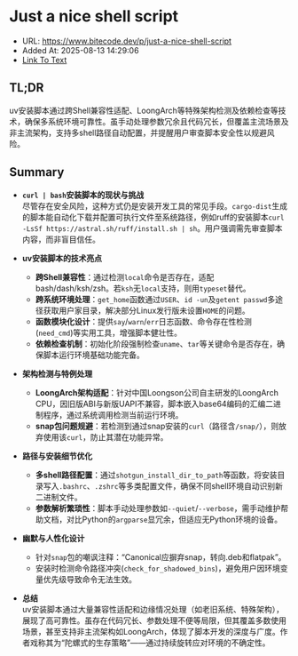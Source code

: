 # Just a nice shell script
- URL: https://www.bitecode.dev/p/just-a-nice-shell-script
- Added At: 2025-08-13 14:29:06
- [Link To Text](2025-08-13-just-a-nice-shell-script_raw.md)

## TL;DR


uv安装脚本通过跨Shell兼容性适配、LoongArch等特殊架构检测及依赖检查等技术，确保多系统环境可靠性。虽手动处理参数冗余且代码冗长，但覆盖主流场景及非主流架构，支持多shell路径自动配置，并提醒用户审查脚本安全性以规避风险。

## Summary


- **`curl | bash`安装脚本的现状与挑战**  
  尽管存在安全风险，这种方式仍是安装开发工具的常见手段。`cargo-dist`生成的脚本能自动化下载并配置可执行文件至系统路径，例如ruff的安装脚本`curl -LsSf https://astral.sh/ruff/install.sh | sh`。用户强调需先审查脚本内容，而非盲目信任。

- **uv安装脚本的技术亮点**  
  - **跨Shell兼容性**：通过检测`local`命令是否存在，适配bash/dash/ksh/zsh。若`ksh`无`local`支持，则用`typeset`替代。  
  - **跨系统环境处理**：`get_home`函数通过`USER`、`id -un`及`getent passwd`多途径获取用户家目录，解决部分Linux发行版未设置`HOME`的问题。  
  - **函数模块化设计**：提供`say`/`warn`/`err`日志函数、命令存在性检测(`need_cmd`)等实用工具，增强脚本健壮性。  
  - **依赖检查机制**：初始化阶段强制检查`uname`、`tar`等关键命令是否存在，确保脚本运行环境基础功能完备。

- **架构检测与特例处理**  
  - **LoongArch架构适配**：针对中国Loongson公司自主研发的LoongArch CPU，因旧版ABI与新版UAPI不兼容，脚本嵌入base64编码的汇编二进制程序，通过系统调用检测当前运行环境。  
  - **snap包问题规避**：若检测到通过snap安装的`curl`（路径含`/snap/`），则放弃使用该`curl`，防止其潜在功能异常。

- **路径与安装细节优化**  
  - **多shell路径配置**：通过`shotgun_install_dir_to_path`等函数，将安装目录写入`.bashrc`、`.zshrc`等多类配置文件，确保不同shell环境自动识别新二进制文件。  
  - **参数解析繁琐性**：脚本手动处理参数如`--quiet`/`--verbose`，需手动维护帮助文档，对比Python的`argparse`显冗余，但适应无Python环境的设备。

- **幽默与人性化设计**  
  - 针对`snap`包的嘲讽注释：“Canonical应摒弃snap，转向.deb和flatpak”。  
  - 安装时检测命令路径冲突(`check_for_shadowed_bins`)，避免用户因环境变量优先级导致命令无法生效。

- **总结**  
  uv安装脚本通过大量兼容性适配和边缘情况处理（如老旧系统、特殊架构），展现了高可靠性。虽存在代码冗长、参数处理不便等局限，但其覆盖多数使用场景，甚至支持非主流架构如LoongArch，体现了脚本开发的深度与广度。作者戏称其为“陀螺式的生存策略”——通过持续旋转应对环境的不确定性。
